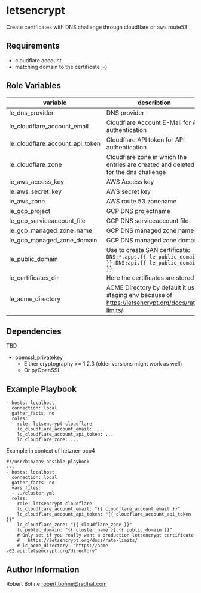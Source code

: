 letsencrypt
=========

Create  certificates with DNS challenge through cloudflare or aws route53

Requirements
------------

- cloudflare account 
- matching domain to the certificate ;-)

Role Variables
--------------

| variable | describtion  | example | default | 
|---|---|---|---|
| le_dns_provider | DNS provider | `[cloudflare|route53]` |  non **required** |
| le_cloudflare_account_email | Cloudflare Account E-Mail for API authentication | `account@domain.tld`| non **required if provider is  cloudflare** |
| le_cloudflare_account_api_token | Cloudflare API token for API authentication | `loo...ngiJ`| non **required if provider is  cloudflare** |
| le_cloudflare_zone | Cloudflare zone in which the entries are created and deleted for the dns challenge | `domain.tld` | non **required if provider is  cloudflare** |
| le_aws_access_key | AWS Access key | |  non **required if provider is  route53** |
| le_aws_secret_key | AWS secret key || non **required if provider is  route53** |
| le_aws_zone | AWS route 53 zonename || non **required if provider is  route53** |
| le_gcp_project | GCP DNS projectname || non **required if provider is  gcp** |
| le_gcp_serviceaccount_file | GCP DNS serviceaccount file || non **required if provider is  gcp** |
| le_gcp_managed_zone_name | GCP DNS managed zone name || non **required if provider is  gcp** |
| le_gcp_managed_zone_domain | GCP DNS managed zone domain || non **required if provider is  gcp** |
| le_public_domain | Use to create SAN certificate: `DNS:*.apps.{{ le_public_domain }},DNS:api.{{ le_public_domain }}` | cluster.domain.tld | non **required** |
| le_certificates_dir | Here the certificates are stored  | `/root/certificates` | `{{ playbook_dir }}../certificate/` |
| le_acme_directory | ACME Directory by default it use staging env because of https://letsencrypt.org/docs/rate-limits/ | `https://acme-v02.api.letsencrypt.org/directory` | `https://acme-staging-v02.api.letsencrypt.org/directory` |

Dependencies
------------

TBD

- openssl_privatekey
    - Either cryptography >= 1.2.3 (older versions might work as well) 
    - Or pyOpenSSL

Example Playbook
----------------

```
- hosts: localhost
  connection: local
  gather_facts: no
  roles:
  - role: letsencrypt-cloudflare
    lc_cloudflare_account_email: ...
    lc_cloudflare_account_api_token: ...
    lc_cloudflare_zone: ...
```

Example in context of hetzner-ocp4

```
#!/usr/bin/env ansible-playbook
---
- hosts: localhost
  connection: local
  gather_facts: no
  vars_files:
  - ../cluster.yml
  roles:
  - role: letsencrypt-cloudflare
    lc_cloudflare_account_email: "{{ cloudflare_account_email }}"
    lc_cloudflare_account_api_token: "{{ cloudflare_account_api_token }}"
    lc_cloudflare_zone: "{{ cloudflare_zone }}"
    lc_public_domain: "{{ cluster_name }}.{{ public_domain }}" 
    # Only set if you really want a production letsencrypt certificate
    #   https://letsencrypt.org/docs/rate-limits/
    # lc_acme_directory: "https://acme-v02.api.letsencrypt.org/directory"

```


Author Information
------------------

Robert Bohne <robert.bohne@redhat.com>

